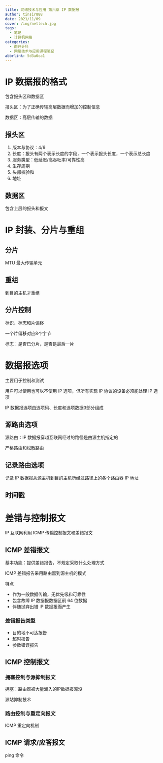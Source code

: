 ```yaml
---
title: 网络技术与应用 第六章 IP 数据报
author: tinsir888
date: 2021/11/09
cover: /img/nettech.jpg
tags:
  - 笔记
  - 计算机网络
categories:
  - 南开计科
  - 网络技术与应用课程笔记
abbrlink: 5d3a6ca1
---
```

# IP 数据报的格式

包含报头区和数据区

报头区：为了正确传输高层数据而增加的控制信息

数据区：高层传输的数据

## 报头区

1. 版本与协议：4/6
2. 长度：报头有两个表示长度的字段，一个表示报头长度，一个表示总长度
3. 服务类型：低延迟/高吞吐率/可靠性高
4. 生存周期
5. 头部校验和
6. 地址

## 数据区

包含上层的报头和报文

# IP 封装、分片与重组

## 分片

MTU 最大传输单元

## 重组

到目的主机才重组

## 分片控制

标识、标志和片偏移

一个片偏移对应8个字节

标志：是否已分片，是否是最后一片

# 数据报选项

主要用于控制和测试

用户可以使用也可以不使用 IP 选项，但所有实现 IP 协议的设备必须能处理 IP 选项

IP 数据报选项由选项码、长度和选项数据3部分组成

## 源路由选项

源路由：IP 数据报穿越互联网经过的路径是由源主机指定的

严格路由和松散路由

## 记录路由选项

记录 IP 数据报从源主机到目的主机所经过路径上的各个路由器 IP 地址

## 时间戳

# 差错与控制报文

IP 互联网利用 ICMP 传输控制报文和差错报文

## ICMP 差错报文

基本功能：提供差错报告，不规定采取什么处理方式

ICMP 差错报告采用路由器到源主机的模式

特点

- 作为一般数据传输，无优先级和可靠性
- 包含故障 IP 数据报数据区前 64 位数据
- 伴随抛弃出错 IP 数据报而产生

### 差错报告类型

- 目的地不可达报告
- 超时报告
- 参数错误报告

## ICMP 控制报文

### 拥塞控制与源抑制报文

拥塞：路由器被大量涌入的IP数据报淹没

源站抑制技术

### 路由控制与重定向报文

ICMP 重定向机制

## ICMP 请求/应答报文

ping 命令
